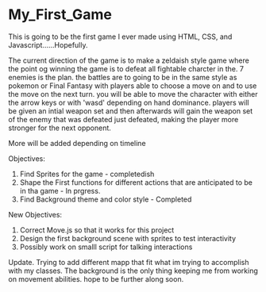 # My_First_Game
This is going to be the first game I ever made using HTML, CSS, and Javascript......Hopefully.

The current direction of the game is to make a zeldaish style game where the point og winning the game is to defeat all fightable charcter in the. 7 enemies is the plan. the battles are to going to be in the same style as pokemon or Final Fantasy with players able to choose a move on and to use the move on the next turn. you will be able to move the character with either the arrow keys or with 'wasd' depending on hand dominance. players will be given an intial weapon set and then afterwards will gain the weapon set of the enemy that was defeated just defeated, making the player more stronger for the next opponent.

More will be added depending on timeline 

Objectives:
1. Find Sprites for the game - completedish
2. Shape the First functions for different actions that are anticipated to be in tha game - In prgress.
3. Find Background theme and color style - Completed 

New Objectives:
1. Correct Move.js so that it works for this project
2. Design the first background scene with sprites to test interactivity
3. Possibly work on smalll script for talking interactions

Update. Trying to add different mapp that fit what im trying to accomplish with my classes. The background is the only thing keeping me from working on movement abilities. hope to be further along soon.


